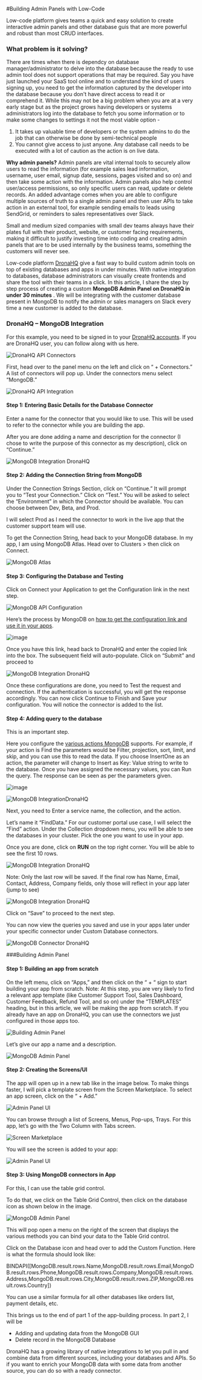 #Building Admin Panels with Low-Code

Low-code platform gives teams a quick and easy solution to create interactive admin panels and other database guis that are more powerful and robust than most CRUD interfaces.

### What problem is it solving?
There are times when there is dependcy on database manager/administrator to delve into the database because the ready to use admin tool does not support operations that may be required. Say you have just launched your SaaS tool online and to understand the kind of users signing up, you need to get the information captured by the developer into the database because you don't have direct access to read it or comprehend it. While this may not be a big problem when you are at a very early stage but as the project grows having developers or systems administrators log into the database to fetch you some information or to make some changes to settings it not the most viable option - 

1. It takes up valuable time of developers or the system admins to do the job that can otherwise be done by semi-technical people 
2. You cannot give access to just anyone. Any database call needs to be executed with a lot of caution as the action is on live data.

**Why admin panels?** Admin panels are vital internal tools to securely allow users to read the information (for example sales lead information, username, user email, signup date, sessions, pages visited and so on) and then take some action with the information. Admin panels also help control user/access permissions, so only specific users can read, update or delete records. An added advantage comes when you are able to configure multiple sources of truth to a single admin panel and then user APIs to take action in an external tool, for example sending emails to leads using SendGrid, or reminders to sales representatives over Slack.

Small and medium sized companies with small dev teams always have their plates full with their product, website, or customer facing requirements, making it difficult to justify investing time into coding and creating admin panels that are to be used internally by the business teams, something the customers will never see.

Low-code platform [DronaHQ](https://www.dronahq.com/?utm_source=github&utm_medium=mongodb-admin-panel) give a fast way to build custom admin tools on top of existing databases and apps in under minutes. With native integration to databases, database administrators can visually create frontends and share the tool with their teams in a click. In this article, I share the step by step process of creating a custom **MongoDB Admin Panel on DronaHQ in under 30 minutes** . We will be integrating with the customer database present in MongoDB to notify the admin or sales managers on Slack every time a new customer is added to the database.

### DronaHQ – MongoDB Integration
For this example, you need to be signed in to your [DronaHQ accounts](https://studio.dronahq.com/login.aspx). If you are DronaHQ user, you can follow along with us here.

![DronaHQ API Connectors](https://www.dronahq.com/wp-content/uploads/2021/07/image16-768x445.png)

First, head over to the panel menu on the left and click on “ + Connectors.” A list of connectors will pop up. Under the connectors menu select “MongoDB.”

![DronaHQ API Integration](https://www.dronahq.com/wp-content/uploads/2021/07/image12-768x335.png)

#### Step 1: Entering Basic Details for the Database Connector

Enter a name for the connector that you would like to use. This will be used to refer to the connector while you are building the app.

After you are done adding a name and description for the connector (I chose to write the purpose of this connector as my description), click on “Continue.”

![MongoDB Integration DronaHQ](https://www.dronahq.com/wp-content/uploads/2021/07/image14-768x364.png)

#### Step 2: Adding the Connection String from MongoDB

Under the Connection Strings Section, click on “Continue.” It will prompt you to “Test your Connection.” Click on “Test.” You will be asked to select the “Environment” in which the Connector should be available. You can choose between Dev, Beta, and Prod. 

I will select Prod as I  need the connector to work in the live app that the customer support team will use. 

To get the Connection String, head back to your MongoDB database. In my app, I am using MongoDB Atlas. Head over to Clusters > then click on Connect. 

![MongoDB Atlas](https://www.dronahq.com/wp-content/uploads/2021/07/image7-768x363.png)

#### Step 3: Configuring the Database and Testing

Click on Connect your Application to get the Configuration link in the next step.

![MongoDB API Configuration](https://www.dronahq.com/wp-content/uploads/2021/07/image2.png)

Here’s the process by MongoDB on [how to get the configuration link and use it in your apps](https://docs.mongodb.com/guides/cloud/connectionstring/).

![image](https://user-images.githubusercontent.com/83713635/129563786-8e52ec6d-2a12-4333-ad1b-27ab231caac6.png)

Once you have this link, head back to DronaHQ and enter the copied link into the box. The subsequent field will auto-populate. Click on “Submit” and proceed to 

![MongoDB Integration DronaHQ](https://user-images.githubusercontent.com/83713635/129563918-27b02146-78ac-4d6b-bc4a-9f98744097b1.png)

Once these configurations are done, you need to Test the request and connection. If the authentication is successful, you will get the response accordingly. You can now click Continue to Finish and Save your configuration. You will notice the connector is added to the list. 

#### Step 4: Adding query to the database 

This is an important step. 

Here you configure the [various actions MongoDB](https://www.dronahq.com/connect-mongodb/?utm_source=github&utm_medium=mongodb-admin-panel) supports. For example, if your action is Find the parameters would be Filter, projection, sort, limit, and skip, and you can use this to read the data. If you choose InsertOne as an action, the parameter will change to Insert as Key: Value string to write to the database. Once you have assigned the necessary values, you can Run the query. The response can be seen as per the parameters given.

![image](https://user-images.githubusercontent.com/83713635/129564163-3efbd142-3d81-4c5a-9283-8688a227994c.png)

![MongoDB IntegrationDronaHQ](https://www.dronahq.com/wp-content/uploads/2021/07/image10-768x370.png)

Next, you need to Enter a service name, the collection, and the action. 

Let’s name it “FindData.” For our customer portal use case, I will select the “Find” action. Under the Collection dropdown menu, you will be able to see the databases in your cluster. Pick the one you want to use in your app.

Once you are done, click on **RUN** on the top right corner. You will be able to see the first 10 rows. 

![MongoDB Integration DronaHQ](https://www.dronahq.com/wp-content/uploads/2021/07/image17-768x219.png) 

Note: Only the last row will be saved. If the final row has Name, Email, Contact, Address, Company fields, only those will reflect in your app later (jump to see)

![MongoDB Integration DronaHQ](https://www.dronahq.com/wp-content/uploads/2021/07/image18-768x338.png)

Click on “Save” to proceed to the next step. 

You can now view the queries you saved and use in your apps later under your specific connector under Custom Database connectors.

![MongoDB Connector DronaHQ](https://www.dronahq.com/wp-content/uploads/2021/07/image1-768x163.png)

###Building Admin Panel

#### Step 1: Building an app from scratch
On the left menu, click on “Apps,” and then click on the “ + “ sign to start building your app from scratch.
Note: At this step, you are very likely to find a relevant app template (like Customer Support Tool, Sales Dashboard, Customer Feedback, Refund Tool, and so on) under the “TEMPLATES” heading, but in this article, we will be making the app from scratch. If you already have an app on DronaHQ, you can use the connectors we just configured in those apps too. 

![Building Admin Panel](https://user-images.githubusercontent.com/83713635/129564538-24af5555-a6a5-4048-8f03-5ed15ea607d0.png)

Let’s give our app a name and a description.

![MongoDB Admin Panel](https://www.dronahq.com/wp-content/uploads/2021/07/image20-768x369.png) 

#### Step 2: Creating the Screens/UI 
The app will open up in a new tab like in the image below. To make things faster, I will pick a template screen from the Screen Marketplace. To select an app screen, click on the “ + Add.” 

![Admin Panel UI](https://www.dronahq.com/wp-content/uploads/2021/07/image15-768x478.png) 

You can browse through a list of Screens, Menus, Pop-ups, Trays. For this app, let’s go with the Two Column with Tabs screen.

![Screen Marketplace](https://www.dronahq.com/wp-content/uploads/2021/07/image6-768x370.png)

You will see the screen is added to your app: 

![Admin Panel UI](https://www.dronahq.com/wp-content/uploads/2021/07/image13-768x358.png) 

#### Step 3: Using MongoDB connectors in App
For this, I can use the table grid control. 

To do that, we click on the Table Grid Control, then click on the database icon as shown below in the image.  

![MongoDB Admin Panel](https://www.dronahq.com/wp-content/uploads/2021/07/image11-768x355.png)

This will pop open a menu on the right of the screen that displays the various methods you can bind your data to the Table Grid control.

Click on the Database icon and head over to add the Custom Function. Here is what the formula should look like: 

BINDAPI([MongoDB.result.rows.Name,MongoDB.result.rows.Email,MongoDB.result.rows.Phone,MongoDB.result.rows.Company,MongoDB.result.rows.Address,MongoDB.result.rows.City,MongoDB.result.rows.ZIP,MongoDB.result.rows.Country])

You can use a similar formula for all other databases like orders list, payment details, etc.

This brings us to the end of part 1 of the app-building process. In part 2, I will be 

- Adding and updating data from the MongoDB GUI 
- Delete record in the MongoDB Database

DronaHQ has a growing library of native integrations to let you pull in and combine data from different sources, including your databases and APIs.  So if you want to enrich your MongoDB data with some data from another source, you can do so with a ready connector.
